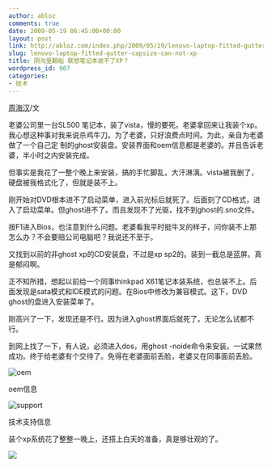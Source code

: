 ```yaml
---
author: abloz
comments: true
date: 2009-05-19 06:45:00+00:00
layout: post
link: http://abloz.com/index.php/2009/05/19/lenovo-laptop-fitted-gutter-capsize-can-not-xp/
slug: lenovo-laptop-fitted-gutter-capsize-can-not-xp
title: 阴沟里翻船 联想笔记本装不了XP？
wordpress_id: 907
categories:
- 技术
---
```


[周海汉](http://blog.csdn.net/ablo_zhou)/文

老婆公司里一台SL500  笔记本，装了vista，慢的要死。老婆拿回来让我装个xp。我心想这种事对我来说杀鸡牛刀。为了老婆，只好浪费点时间。为此，亲自为老婆做了一个自己定 制的ghost安装盘。安装界面和oem信息都是老婆的。并且告诉老婆，半小时之内安装完成。

但事实是我花了一整个晚上来安装，搞的手忙脚乱，大汗淋漓。vista被我删了，硬盘被我格式化了，但就是装不上。

刚开始对DVD根本进不了启动菜单，进入前光标后就死了。后面刻了CD格式，进入了启动菜单。但ghost进不了。而且发现不了光驱，找不到ghost的.sno文件。

按F1进入Bios，也注意到什么问题。老婆看我平时挺牛叉的样子，问你装不上那怎么办？不会要赔公司电脑吧？我说还不至于。

又找到以前的非ghost xp的CD安装盘，不过是xp sp2的。装到一截总是蓝屏。真是郁闷啊。

正不知所措，想起以前给一个同事thinkpad X61笔记本装系统，也总装不上。后面发现是sata模式和IDE模式的问题。在Bios中修改为兼容模式。这下，DVD ghost的盘进入安装菜单了。

刚高兴了一下，发现还是不行。因为进入ghost界面后就死了。无论怎么试都不行。

到网上找了一下，有人说，必须进入dos，用ghost -noide命令来安装。一试果然成功。终于给老婆有个交待了。免得在老婆面前丢脸，老婆又在同事面前丢脸。

![oem](http://p.blog.csdn.net/images/p_blog_csdn_net/ablo_zhou/EntryImages/20090520/oem.PNG)

oem信息

![support](http://p.blog.csdn.net/images/p_blog_csdn_net/ablo_zhou/EntryImages/20090520/oem2.PNG)

技术支持信息

 

装个xp系统花了整整一晚上，还搭上白天的准备，真是够壮观的了。

  
  


![](http://img.zemanta.com/pixy.gif?x-id=433d4522-6c4b-853f-9d1a-e088d0faffa5)
